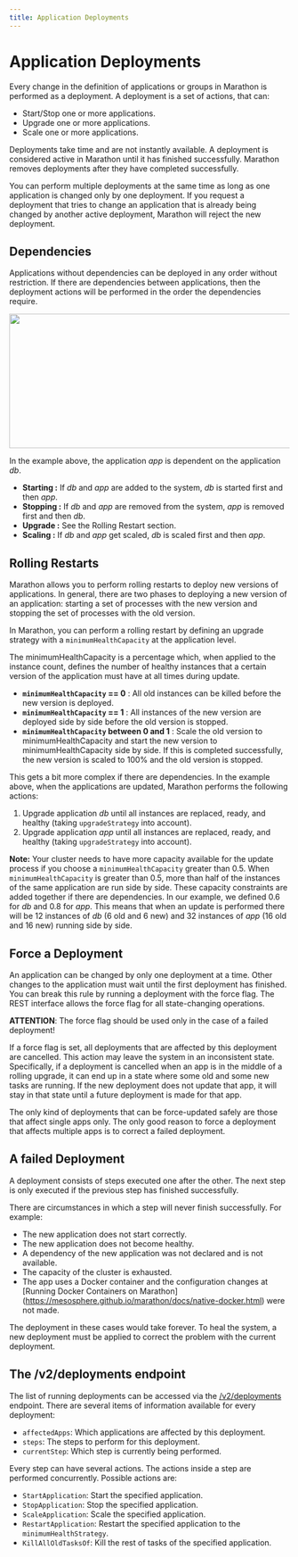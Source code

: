 ```yaml
---
title: Application Deployments
---
```


# Application Deployments

Every change in the definition of applications or groups in Marathon is performed as a deployment.
A deployment is a set of actions, that can:

- Start/Stop one or more applications.
- Upgrade one or more applications.
- Scale one or more applications.

Deployments take time and are not instantly available. A deployment is considered active in Marathon until it has finished successfully. Marathon removes deployments after they have completed successfully.

You can perform multiple deployments at the same time as long as one application is changed only by one deployment.
If you request a deployment that tries to change an application that is already being changed by another active deployment, Marathon will reject the new deployment.

## Dependencies

Applications without dependencies can be deployed in any order without restriction.
If there are dependencies between applications, then the deployment actions will be performed in the order the dependencies require.

<p class="text-center">
  <img src="{{ site.baseurl}}/img/dependency.png" width="645" height="241" alt="">
</p>

In the example above, the application _app_ is dependent on the application _db_.

- __Starting :__ If _db_ and _app_ are added to the system, _db_ is started first and then _app_.
- __Stopping :__ If _db_ and _app_ are removed from the system, _app_ is removed first and then _db_.
- __Upgrade :__ See the Rolling Restart section. 
- __Scaling :__ If _db_ and _app_ get scaled, _db_ is scaled first and then _app_.

## Rolling Restarts

Marathon allows you to perform rolling restarts to deploy new versions of applications. In general, there are two phases to deploying a new version of an application: starting a set of processes with the new version and stopping the set of processes with the old version.

In Marathon, you can perform a rolling restart by defining an upgrade strategy with a `minimumHealthCapacity` at the application level.

The minimumHealthCapacity is a percentage which, when applied to the instance count, defines the number of healthy instances
that a certain version of the application must have at all times during update.  

- __`minimumHealthCapacity` == 0__ : All old instances can be killed before the new version is deployed.
- __`minimumHealthCapacity` == 1__ : All instances of the new version are deployed side by side before the old version is stopped.
- __`minimumHealthCapacity` between 0 and 1__ : Scale the old version to minimumHealthCapacity and start the new version to minimumHealthCapacity side by side. If this is completed successfully, the new version is scaled to 100% and the old version is stopped. 

This gets a bit more complex if there are dependencies.
In the example above, when the applications are updated, Marathon performs the following actions:
  
1. Upgrade application _db_ until all instances are replaced, ready, and healthy (taking `upgradeStrategy` into account).
1. Upgrade application _app_ until all instances are replaced, ready, and healthy (taking `upgradeStrategy` into account).

**Note:** Your cluster needs to have more capacity available for the update process if you choose a `minimumHealthCapacity` greater than 0.5. When `minimumHealthCapacity` is greater than 0.5, more than half of the instances of the same application are run side by side.
These capacity constraints are added together if there are dependencies. In our example, we defined 0.6 for _db_ and 0.8 for _app_. 
This means that when an update is performed there will be 12 instances of _db_ (6 old and 6 new) and 32 instances of _app_ (16 old and 16 new) running side by side.

## Force a Deployment

An application can be changed by only one deployment at a time.
Other changes to the application must wait until the first deployment has finished.
You can break this rule by running a deployment with the force flag.
The REST interface allows the force flag for all state-changing operations.

__ATTENTION__: The force flag should be used only in the case of a failed deployment!

If a force flag is set, all deployments that are affected by this deployment are cancelled.
This action may leave the system in an inconsistent state. Specifically, if a deployment is cancelled when an app is in the middle
of a rolling upgrade, it can end up in a state where some old and
some new tasks are running. If the new deployment does not update that app, it will stay in
that state until a future deployment is made for that app.

The only kind of deployments that can be force-updated safely are those that
affect single apps only. The only good reason to force a deployment that affects multiple apps is to correct
a failed deployment.

## A failed Deployment

A deployment consists of steps executed one after the other.
The next step is only executed if the previous step has finished successfully.

There are circumstances in which a step will never finish successfully. For example:

- The new application does not start correctly.
- The new application does not become healthy.
- A dependency of the new application was not declared and is not available.
- The capacity of the cluster is exhausted.
- The app uses a Docker container and the configuration changes at [Running Docker Containers on Marathon]
(https://mesosphere.github.io/marathon/docs/native-docker.html) were not made.

The deployment in these cases would take forever.
To heal the system, a new deployment must be applied to correct the problem with the current deployment.

## The /v2/deployments endpoint

The list of running deployments can be accessed via the [/v2/deployments](rest-api.html#deployments) endpoint.
There are several items of information available for every deployment:

- `affectedApps`: Which applications are affected by this deployment.
- `steps`: The steps to perform for this deployment.
- `currentStep`: Which step is currently being performed.
 
Every step can have several actions. The actions inside a step are performed concurrently.
Possible actions are:

- `StartApplication`: Start the specified application.
- `StopApplication`: Stop the specified application.
- `ScaleApplication`: Scale the specified application.
- `RestartApplication`: Restart the specified application to the `minimumHealthStrategy`.
- `KillAllOldTasksOf`: Kill the rest of tasks of the specified application.







